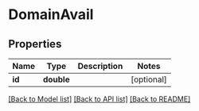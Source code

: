 # DomainAvail

## Properties
Name | Type | Description | Notes
------------ | ------------- | ------------- | -------------
**id** | **double** |  | [optional] 

[[Back to Model list]](../../README.md#documentation-for-models) [[Back to API list]](../../README.md#documentation-for-api-endpoints) [[Back to README]](../../README.md)


